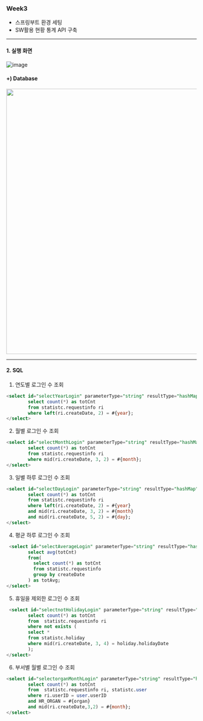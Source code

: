 ### Week3
+ 스프링부트 환경 세팅
+ SW활용 현황 통계 API 구축

_______________________________


#### 1. 실행 화면
![image](https://user-images.githubusercontent.com/65826145/131802585-cd653967-8559-4fc2-a100-4f656a6fe23c.png)

#### +) Database
 <img src="https://user-images.githubusercontent.com/65826145/131799128-31decced-4e04-4b3d-afdc-9c1a9d5ce969.png" width="700">
 
 _______________________________
 
 
 #### 2. SQL

1. 연도별 로그인 수 조회
```sql
<select id="selectYearLogin" parameterType="string" resultType="hashMap">
        select count(*) as totCnt
        from statistc.requestinfo ri
        where left(ri.createDate, 2) = #{year};
</select>
```

2. 월별 로그인 수 조회
```sql
<select id="selectMonthLogin" parameterType="string" resultType="hashMap">
        select count(*) as totCnt
        from statistc.requestinfo ri
        where mid(ri.createDate, 3, 2) = #{month};
</select>
```

3. 일별 하루 로그인 수 조회
```sql
<select id="selectDayLogin" parameterType="string" resultType="hashMap">
        select count(*) as totCnt
        from statistc.requestinfo ri
        where left(ri.createDate, 2) = #{year}
        and mid(ri.createDate, 3, 2) = #{month}
        and mid(ri.createDate, 5, 2) = #{day};
</select>
```

4. 평균 하루 로그인 수 조회
```sql
 <select id="selectAverageLogin" parameterType="string" resultType="hashMap">
        select avg(totCnt)
        from(
          select count(*) as totCnt
          from statistc.requestinfo
          group by createDate
        ) as totAvg;
</select>
```

5. 휴일을 제외한 로그인 수 조회
```sql
 <select id="selectnotHolidayLogin" parameterType="string" resultType="hashMap">
        select count(*) as totCnt
        from  statistc.requestinfo ri
        where not exists (
        select *
        from statistc.holiday
        where mid(ri.createDate, 3, 4) = holiday.holidayDate
        );
</select>
```

6. 부서별 월별 로그인 수 조회
```sql
<select id="selectorganMonthLogin" parameterType="string" resultType="hashMap">
        select count(*) as totCnt
        from  statistc.requestinfo ri, statistc.user
        where ri.userID = user.userID
        and HR_ORGAN = #{organ}
        and mid(ri.createDate,3,2) = #{month};
</select>
```

